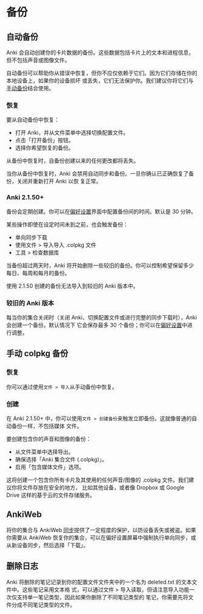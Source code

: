 # 备份

<!-- toc -->

## 自动备份

Anki 会自动创建你的卡片数据的备份。这些数据包括卡片上的文本和进程信息，但不包括声音或图像文件。

自动备份可以帮助你从错误中恢复，但你不应仅依赖于它们。因为它们存储在你的本地设备上，如果你的设备损坏
或丢失，它们无法保护你。我们建议你将它们与[手动备份](#手动-colpkg-备份)结合使用。

### 恢复

要从自动备份中恢复：

- 打开 Anki，并从文件菜单中选择切换配置文件。
- 点击「打开备份」按钮。
- 选择你希望恢复的备份。

从备份中恢复时，自备份创建以来的任何更改都将丢失。

当你从备份中恢复时，Anki 会禁用自动同步和备份。一旦你确认已正确恢复了备份，关闭并重新打开 Anki 以恢
复正常。

### Anki 2.1.50+

备份会定期创建。你可以在[偏好设置](preferences.md)界面中配置备份间的时间。默认是 30 分钟。

某些操作即使在设定时间未到之前，也会触发备份：

- 单向同步下载
- 使用文件 > 导入导入 .colpkg 文件
- 工具 > 检查数据库

当备份超过两天时，Anki 将开始删除一些较旧的备份。你可以控制希望保留多少每日、每周和每月的备份。

使用 2.1.50 创建的备份无法导入到较旧的 Anki 版本中。

### 较旧的 Anki 版本

每当你的集合关闭时（关闭 Anki、切换配置文件或进行完整的同步下载时），Anki 会创建一个备份。默认情况下
它会保存最多 30 个备份；你可以在[偏好设置](preferences.md)中进行调整。

## 手动 colpkg 备份

### 恢复

你可以通过使用`文件 > 导入`从手动备份中恢复。

### 创建

在 Anki 2.1.50+ 中，你可以使用`文件 > 创建备份`来触发立即备份。这就像普通的自动备份一样，不包括媒体
文件。

要创建包含你的声音和图像的备份：

- 从文件菜单中选择导出。
- 确保选择「Anki 集合文件 (.colpkg)」。
- 启用「包含媒体文件」选项。

这将创建一个包含你所有卡片及其使用的任何声音/图像的 .colpkg 文件。我们建议你将文件存放在安全的地方，
比如其他设备，或者像 Dropbox 或 Google Drive 这样的基于云的文件存储服务。

## AnkiWeb

将你的集合与 AnkiWeb [同步](./syncing.md)提供了一定程度的保护，以防设备丢失或被盗。如果你需要从
AnkiWeb 恢复你的集合，可以在偏好设置屏幕中强制执行单向同步，或从新设备同步，然后选择「下载」。

## 删除日志

Anki 将删除的笔记记录到你的配置文件文件夹中的一个名为 deleted.txt 的文本文件中。这些笔记采用文本格
式，可以通过文件 > 导入读取，但请注意导入功能一次仅支持单一笔记类型，因此如果你删除了不同笔记类型的
笔记，你需要先将文件分成不同笔记类型的文件。
